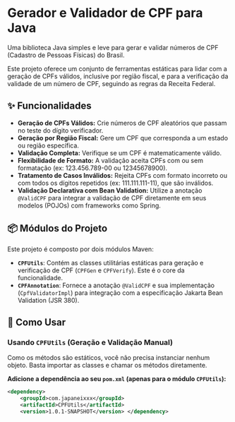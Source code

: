 # Gerador e Validador de CPF para Java

Uma biblioteca Java simples e leve para gerar e validar números de CPF (Cadastro de Pessoas Físicas) do Brasil.

Este projeto oferece um conjunto de ferramentas estáticas para lidar com a geração de CPFs válidos, inclusive por região fiscal, e para a verificação da validade de um número de CPF, seguindo as regras da Receita Federal.

## ✨ Funcionalidades

* **Geração de CPFs Válidos:** Crie números de CPF aleatórios que passam no teste do dígito verificador.
* **Geração por Região Fiscal:** Gere um CPF que corresponda a um estado ou região específica.
* **Validação Completa:** Verifique se um CPF é matematicamente válido.
* **Flexibilidade de Formato:** A validação aceita CPFs com ou sem formatação (ex: 123.456.789-00 ou 12345678900).
* **Tratamento de Casos Inválidos:** Rejeita CPFs com formato incorreto ou com todos os dígitos repetidos (ex: 111.111.111-11), que são inválidos.
* **Validação Declarativa com Bean Validation:** Utilize a anotação `@ValidCPF` para integrar a validação de CPF diretamente em seus modelos (POJOs) com frameworks como Spring.

## 📦 Módulos do Projeto

Este projeto é composto por dois módulos Maven:

* **`CPFUtils`**: Contém as classes utilitárias estáticas para geração e verificação de CPF (`CPFGen` e `CPFVerify`). Este é o core da funcionalidade.
* **`CPFAnnotation`**: Fornece a anotação `@ValidCPF` e sua implementação (`CpfValidatorImpl`) para integração com a especificação Jakarta Bean Validation (JSR 380).

## 🚀 Como Usar

### Usando `CPFUtils` (Geração e Validação Manual)

Como os métodos são estáticos, você não precisa instanciar nenhum objeto. Basta importar as classes e chamar os métodos diretamente.

**Adicione a dependência ao seu `pom.xml` (apenas para o módulo `CPFUtils`):**

```xml
<dependency>
    <groupId>com.japaneixxx</groupId>
    <artifactId>CPFUtils</artifactId>
    <version>1.0.1-SNAPSHOT</version> </dependency>

